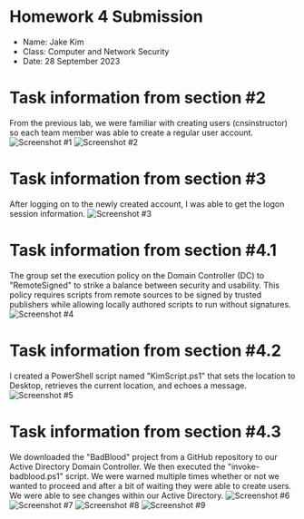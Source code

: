 # **Homework 4 Submission**

- Name: Jake Kim
- Class: Computer and Network Security
- Date: 28 September 2023

# Task information from section #2  
From the previous lab, we were familiar with creating users (cnsinstructor) so each team member was able to create a regular user account.
![Screenshot #1](Screenshots/HW4_Section2.0.png)
![Screenshot #2](Screenshots/HW4_Section2.1.png)

# Task information from section #3 
After logging on to the newly created account, I was able to get the logon session information.
![Screenshot #3](Screenshots/HW4_Section3.0.png)

# Task information from section #4.1
The group set the execution policy on the Domain Controller (DC) to "RemoteSigned" to strike a balance between security and usability. This policy requires scripts from remote sources to be signed by trusted publishers while allowing locally authored scripts to run without signatures.
![Screenshot #4](Screenshots/HW4Q41.PNG)

# Task information from section #4.2
I created a PowerShell script named "KimScript.ps1" that sets the location to Desktop, retrieves the current location, and echoes a message. 
![Screenshot #5](Screenshots/4.2.png)

# Task information from section #4.3
We downloaded the "BadBlood" project from a GitHub repository to our Active Directory Domain Controller. We then executed the "invoke-badblood.ps1" script. We were warned multiple times whether or not we wanted to proceed and after a bit of waiting they were able to create users. We were able to see changes within our Active Directory.
![Screenshot #6](Screenshots/4.3.01.png)
![Screenshot #7](Screenshots/4.3.02.png)
![Screenshot #8](Screenshots/4.3.03.png)
![Screenshot #9](Screenshots/4.3.04.png)




